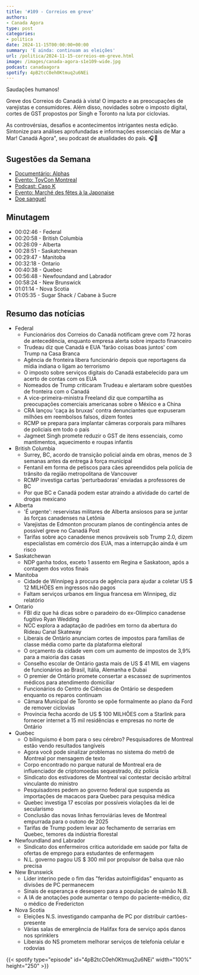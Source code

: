 ```yaml
---
title: '#109 - Correios em greve'
authors:
- Canada Agora
type: post
categories:
- politica
date: 2024-11-15T00:00:00+00:00
summary: 'E ainda: continuam as eleições'
url: /politica/2024-11-15-correios-em-greve.html
image: /images/canada-agora-s1e109-wide.jpg
podcast: canadaagora
spotify: 4pB2tcC0eh0Ktmuq2u6NEi
---
```


Saudações humanos!

Greve dos Correios do Canadá à vista! O impacto e as preocupações de varejistas e consumidores. Além disso, novidades sobre o imposto digital, cortes de GST propostos por Singh e Toronto na luta por ciclovias.

As controvérsias, desafios e acontecimentos intrigantes nesta edição. Sintonize para análises
aprofundadas e informações essenciais de Mar a Mar! Canadá Agora", seu podcast de atualidades
do país. 🎧📰

## Sugestões da Semana

- [Documentário: Alphas](https://video.telequebec.tv/details/52017?playlist_id=379)
- [Evento: ToyCon Montreal](https://www.facebook.com/events/1067524451735239?notif_id=1731679637947858&notif_t=plan_edited&ref=notif)
- [Podcast: Caso K](https://apublica.org/especial/caso-k-as-acusacoes-nao-reveladas-de-crimes-sexuais-de-samuel-klein-fundador-da-casas-bahia/)
- [Evento: Marché des fêtes à la Japonaise](https://noelmontreal.ca/circuit_feerique/marche-des-fetes-a-la-japonaise/)
- [Doe sangue!](https://blood.ca)

## Minutagem
- 00:02:46 - Federal
- 00:20:58 - British Columbia
- 00:26:09 - Alberta
- 00:28:51 - Saskatchewan
- 00:29:47 - Manitoba
- 00:32:18 - Ontario
- 00:40:38 - Quebec
- 00:56:48 - Newfoundand and Labrador
- 00:58:24 - New Brunswick
- 01:01:14 - Nova Scotia
- 01:05:35 - Sugar Shack / Cabane à Sucre

## Resumo das notícias
- Federal
  - Funcionários dos Correios do Canadá notificam greve com 72 horas de antecedência, enquanto empresa alerta sobre impacto financeiro
  - Trudeau diz que Canadá e EUA 'farão coisas boas juntos' com Trump na Casa Branca
  - Agência de fronteira libera funcionário depois que reportagens da mídia indiana o ligam ao terrorismo
  - O imposto sobre serviços digitais do Canadá estabelecido para um acerto de contas com os EUA
  - Nomeados de Trump criticaram Trudeau e alertaram sobre questões de fronteira com o Canadá
  - A vice-primeira-ministra Freeland diz que compartilha as preocupações comerciais americanas sobre o México e a China
  - CRA lançou 'caça às bruxas' contra denunciantes que expuseram milhões em reembolsos falsos, dizem fontes
  - RCMP se prepara para implantar câmeras corporais para milhares de policiais em todo o país
  - Jagmeet Singh promete reduzir o GST de itens essenciais, como mantimentos, aquecimento e roupas infantis
- British Columbia
  - Surrey, BC, acordo de transição policial ainda em obras, menos de 3 semanas antes da entrega à força municipal
  - Fentanil em forma de petiscos para cães apreendidos pela polícia de trânsito da região metropolitana de Vancouver
  - RCMP investiga cartas 'perturbadoras' enviadas a professores de BC
  - Por que BC e Canadá podem estar atraindo a atividade do cartel de drogas mexicano
- Alberta
  - 'É urgente': reservistas militares de Alberta ansiosos para se juntar às forças canadenses na Letônia
  - Varejistas de Edmonton procuram planos de contingência antes de possível greve no Canadá Post
  - Tarifas sobre aço canadense menos prováveis sob Trump 2.0, dizem especialistas em comércio dos EUA, mas a interrupção ainda é um risco
- Saskatchewan
  - NDP ganha todos, exceto 1 assento em Regina e Saskatoon, após a contagem dos votos finais
- Manitoba
  - Cidade de Winnipeg à procura de agência para ajudar a coletar US $ 12 MILHÕES em ingressos não pagos
  - Faltam serviços urbanos em língua francesa em Winnipeg, diz relatório
- Ontario
  - FBI diz que há dicas sobre o paradeiro do ex-Olímpico canadense fugitivo Ryan Wedding
  - NCC explora a adaptação de padrões em torno da abertura do Rideau Canal Skateway
  - Liberais de Ontário anunciam cortes de impostos para famílias de classe média como parte da plataforma eleitoral
  - O orçamento da cidade vem com um aumento de impostos de 3,9% para a maioria das casas
  - Conselho escolar de Ontário gasta mais de US $ 41 MIL em viagens de funcionários ao Brasil, Itália, Alemanha e Dubai
  - O premier de Ontário promete consertar a escassez de suprimentos médicos para atendimento domiciliar
  - Funcionários do Centro de Ciências de Ontário se despedem enquanto os reparos continuam
  - Câmara Municipal de Toronto se opõe formalmente ao plano da Ford de remover ciclovias
  - Província fecha acordo de US $ 100 MILHÕES com a Starlink para fornecer internet a 15 mil residências e empresas no norte de Ontário
- Quebec
  - O bilinguismo é bom para o seu cérebro? Pesquisadores de Montreal estão vendo resultados tangíveis
  - Agora você pode sinalizar problemas no sistema do metrô de Montreal por mensagem de texto
  - Corpo encontrado no parque natural de Montreal era de influenciador de criptomoedas sequestrado, diz polícia
  - Sindicato dos estivadores de Montreal vai contestar decisão arbitral vinculante do ministro
  - Pesquisadores pedem ao governo federal que suspenda as importações de macacos para Quebec para pesquisa médica
  - Quebec investiga 17 escolas por possíveis violações da lei de secularismo
  - Conclusão das novas linhas ferroviárias leves de Montreal empurrada para o outono de 2025
  - Tarifas de Trump podem levar ao fechamento de serrarias em Quebec, temores da indústria florestal
- Newfoundland and Labrador
  - Sindicato dos enfermeiros critica autoridade em saúde por falta de ofertas de emprego para estudantes de enfermagem
  - N.L. governo pagou US $ 300 mil por propulsor de balsa que não precisa
- New Brunswick
  - Líder interino pede o fim das "feridas autoinfligidas" enquanto as divisões de PC permanecem
  - Sinais de esperança e desespero para a população de salmão N.B.
  - A IA de anotações pode aumentar o tempo do paciente-médico, diz o médico de Fredericton
- Nova Scotia
  - Eleições N.S. investigando campanha de PC por distribuir cartões-presente
  - Várias salas de emergência de Halifax fora de serviço após danos nos sprinklers
  - Liberais do NS prometem melhorar serviços de telefonia celular e rodovias

{{< spotify type="episode" id="4pB2tcC0eh0Ktmuq2u6NEi" width="100%" height="250" >}}
